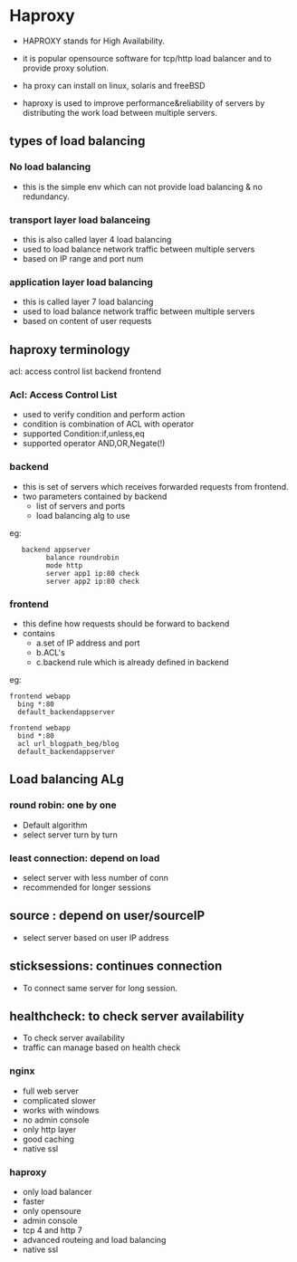 # Haproxy

  * HAPROXY stands for High Availability.
  * it is popular opensource software for tcp/http load balancer and to provide proxy solution.

  * ha proxy can install on linux, solaris and freeBSD

  * haproxy is used to improve performance&reliability of servers by distributing the work load between multiple servers.

## types of load balancing

### No load balancing
  * this is the simple env which can not provide load balancing & no redundancy.




### transport layer load balanceing 

  * this is also called layer 4 load balancing
  * used to load balance network traffic between multiple servers
  * based on IP range and port num



### application layer load balancing

  * this is called layer 7 load balancing 
  * used to load balance network traffic between multiple servers 
  * based on content of user requests


## haproxy terminology 

acl: access control list
backend
frontend



### Acl: Access Control List
   * used to verify condition and perform action
   * condition is combination of ACL with operator
   * supported Condition:if,unless,eq
   * supported operator AND,OR,Negate(!)



### backend

   * this is set of servers which receives forwarded requests from frontend.
   * two parameters contained by backend 
     * list of servers and ports
     * load balancing alg to use

eg: 
```
   backend appserver
         balance roundrobin
         mode http
         server app1 ip:80 check
         server app2 ip:80 check
```
### frontend
   * this define how requests should be forward to backend
   * contains
     * a.set of IP address and port
     * b.ACL's
     * c.backend rule which is already defined in backend

eg:
````
frontend webapp
  bing *:80
  default_backendappserver

frontend webapp
  bind *:80
  acl url_blogpath_beg/blog
  default_backendappserver
````

## Load balancing ALg

### round robin: one by one

   * Default algorithm
   * select server turn by turn

### least connection: depend on load

   * select server with less number of conn
   * recommended for longer sessions

## source : depend on user/sourceIP
   * select server based on user IP address

## sticksessions: continues connection
   * To connect same server for long session.
## healthcheck: to check server availability
   * To check server availability 
   * traffic can manage based on health check


### nginx 

   * full web server
   * complicated slower
   * works with windows
   * no admin console
   * only http layer 
   * good caching
   * native ssl


### haproxy

   * only load balancer
   * faster
   * only opensoure
   * admin console
   * tcp 4 and http 7
   * advanced routeing and load balancing
   * native ssl

